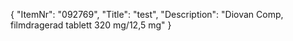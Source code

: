 {
  "ItemNr": "092769",
  "Title": "test",
  "Description": "Diovan Comp, filmdragerad tablett 320 mg/12,5 mg"
}